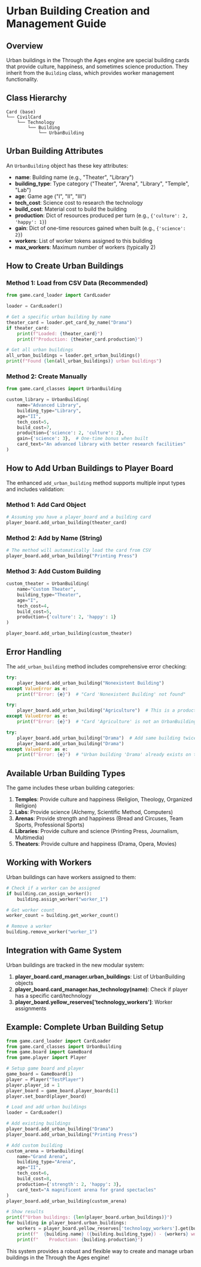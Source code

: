 # Urban Building Creation and Management Guide

## Overview

Urban buildings in the Through the Ages engine are special building cards that provide culture, happiness, and sometimes science production. They inherit from the `Building` class, which provides worker management functionality.

## Class Hierarchy

```
Card (base)
└── CivilCard
    └── Technology
        └── Building
            └── UrbanBuilding
```

## Urban Building Attributes

An `UrbanBuilding` object has these key attributes:

- **name**: Building name (e.g., "Theater", "Library")
- **building_type**: Type category ("Theater", "Arena", "Library", "Temple", "Lab")
- **age**: Game age ("I", "II", "III")
- **tech_cost**: Science cost to research the technology
- **build_cost**: Material cost to build the building
- **production**: Dict of resources produced per turn (e.g., `{'culture': 2, 'happy': 1}`)
- **gain**: Dict of one-time resources gained when built (e.g., `{'science': 2}`)
- **workers**: List of worker tokens assigned to this building
- **max_workers**: Maximum number of workers (typically 2)

## How to Create Urban Buildings

### Method 1: Load from CSV Data (Recommended)

```python
from game.card_loader import CardLoader

loader = CardLoader()

# Get a specific urban building by name
theater_card = loader.get_card_by_name("Drama")
if theater_card:
    print(f"Loaded: {theater_card}")
    print(f"Production: {theater_card.production}")

# Get all urban buildings
all_urban_buildings = loader.get_urban_buildings()
print(f"Found {len(all_urban_buildings)} urban buildings")
```

### Method 2: Create Manually

```python
from game.card_classes import UrbanBuilding

custom_library = UrbanBuilding(
    name="Advanced Library",
    building_type="Library",
    age="II",
    tech_cost=5,
    build_cost=7,
    production={'science': 2, 'culture': 2},
    gain={'science': 3},  # One-time bonus when built
    card_text="An advanced library with better research facilities"
)
```

## How to Add Urban Buildings to Player Board

The enhanced `add_urban_building` method supports multiple input types and includes validation:

### Method 1: Add Card Object

```python
# Assuming you have a player_board and a building card
player_board.add_urban_building(theater_card)
```

### Method 2: Add by Name (String)

```python
# The method will automatically load the card from CSV
player_board.add_urban_building("Printing Press")
```

### Method 3: Add Custom Building

```python
custom_theater = UrbanBuilding(
    name="Custom Theater",
    building_type="Theater",
    age="I",
    tech_cost=4,
    build_cost=5,
    production={'culture': 2, 'happy': 1}
)

player_board.add_urban_building(custom_theater)
```

## Error Handling

The `add_urban_building` method includes comprehensive error checking:

```python
try:
    player_board.add_urban_building("Nonexistent Building")
except ValueError as e:
    print(f"Error: {e}")  # "Card 'Nonexistent Building' not found"

try:
    player_board.add_urban_building("Agriculture")  # This is a production building
except ValueError as e:
    print(f"Error: {e}")  # "Card 'Agriculture' is not an UrbanBuilding"

try:
    player_board.add_urban_building("Drama")  # Add same building twice
    player_board.add_urban_building("Drama")
except ValueError as e:
    print(f"Error: {e}")  # "Urban building 'Drama' already exists on this board"
```

## Available Urban Building Types

The game includes these urban building categories:

1. **Temples**: Provide culture and happiness (Religion, Theology, Organized Religion)
2. **Labs**: Provide science (Alchemy, Scientific Method, Computers)
3. **Arenas**: Provide strength and happiness (Bread and Circuses, Team Sports, Professional Sports)
4. **Libraries**: Provide culture and science (Printing Press, Journalism, Multimedia)
5. **Theaters**: Provide culture and happiness (Drama, Opera, Movies)

## Working with Workers

Urban buildings can have workers assigned to them:

```python
# Check if a worker can be assigned
if building.can_assign_worker():
    building.assign_worker("worker_1")

# Get worker count
worker_count = building.get_worker_count()

# Remove a worker
building.remove_worker("worker_1")
```

## Integration with Game System

Urban buildings are tracked in the new modular system:

1. **player_board.card_manager.urban_buildings**: List of UrbanBuilding objects
2. **player_board.card_manager.has_technology(name)**: Check if player has a specific card/technology
3. **player_board.yellow_reserves['technology_workers']**: Worker assignments

## Example: Complete Urban Building Setup

```python
from game.card_loader import CardLoader
from game.card_classes import UrbanBuilding
from game.board import GameBoard
from game.player import Player

# Setup game board and player
game_board = GameBoard(1)
player = Player("TestPlayer")
player.player_id = 1
player_board = game_board.player_boards[1]
player.set_board(player_board)

# Load and add urban buildings
loader = CardLoader()

# Add existing buildings
player_board.add_urban_building("Drama")
player_board.add_urban_building("Printing Press")

# Add custom building
custom_arena = UrbanBuilding(
    name="Grand Arena",
    building_type="Arena",
    age="II",
    tech_cost=6,
    build_cost=8,
    production={'strength': 2, 'happy': 3},
    card_text="A magnificent arena for grand spectacles"
)
player_board.add_urban_building(custom_arena)

# Show results
print(f"Urban buildings: {len(player_board.urban_buildings)}")
for building in player_board.urban_buildings:
    workers = player_board.yellow_reserves['technology_workers'].get(building.name, 0)
    print(f"  {building.name} ({building.building_type}) - {workers} workers")
    print(f"    Production: {building.production}")
```

This system provides a robust and flexible way to create and manage urban buildings in the Through the Ages engine!
